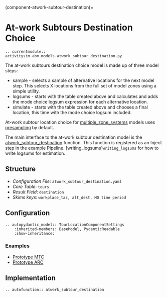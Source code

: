 (component-atwork-subtour-destination)=
# At-work Subtours Destination Choice

```{eval-rst}
.. currentmodule:: activitysim.abm.models.atwork_subtour_destination.py
```

The at-work subtours destination choice model is made up of three model steps:

  * sample - selects a sample of alternative locations for the next model step. This selects X locations from the full set of model zones using a simple utility.
  * logsums - starts with the table created above and calculates and adds the mode choice logsum expression for each alternative location.
  * simulate - starts with the table created above and chooses a final location, this time with the mode choice logsum included.

At-work subtour location choice for [multiple_zone_systems](multiple_zone_systems) models uses [presampling](presampling) by default.

The main interface to the at-work subtour destination model is the
[atwork_subtour_destination](ctivitysim.abm.models.atwork_subtour_destination.atwork_subtour_destination)
function.  This function is registered as an Inject step in the example Pipeline.
[writing_logsums]`writing_logsums` for how to write logsums for estimation.

## Structure

- *Configuration File*: `atwork_subtour_destination.yaml`
- *Core Table*: `tours`
- *Result Field*: `destination`
- *Skims keys*: `workplace_taz, alt_dest, MD time period`

## Configuration

```{eval-rst}
.. autopydantic_model:: TourLocationComponentSettings
    :inherited-members: BaseModel, PydanticReadable
    :show-inheritance:
```

### Examples

- [Prototype MTC](https://github.com/ActivitySim/activitysim/blob/main/activitysim/examples/prototype_mtc/configs/atwork_subtour_destination.yaml)
- [Prototype ARC](https://github.com/ActivitySim/activitysim/blob/main/activitysim/examples/prototype_arc/configs/atwork_subtour_destination.yaml)


## Implementation

```{eval-rst}
.. autofunction:: atwork_subtour_destination
```

